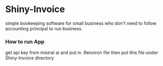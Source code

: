 # Shiny-Invoice
simple bookeeping software for small business who don't need to follow accounting principal to run business.

### How to run App
get api key from mistral ai and put in .Renviron file then put this file under Shiny-Invoice directory
